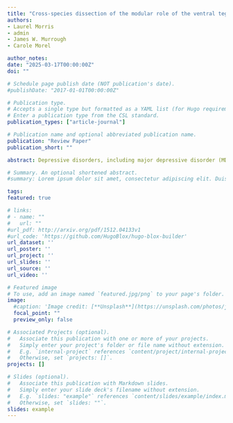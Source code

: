 ```yaml
---
title: "Cross-species dissection of the modular role of the ventral tegmental area in depressive disorders"
authors:
- Laurel Morris
- admin
- James W. Murrough
- Carole Morel

author_notes:
date: "2025-03-17T00:00:00Z"
doi: ""

# Schedule page publish date (NOT publication's date).
#publishDate: "2017-01-01T00:00:00Z"

# Publication type.
# Accepts a single type but formatted as a YAML list (for Hugo requirements).
# Enter a publication type from the CSL standard.
publication_types: ["article-journal"]

# Publication name and optional abbreviated publication name.
publication: "Review Paper"
publication_short: ""

abstract: Depressive disorders, including major depressive disorder (MDD), represent one of the most prevalent set of disorders worldwide. MDD is characterized by a range of cognitive, behavioral, and neurobiological changes that contribute to the vast array of symptom profiles that make this disorder particularly difficult to treat. A multitude of established evidence suggests a role for the dopamine system, stemming in part from the ventral tegmental area (VTA), in mediating symptoms and behavioral changes that underlie depression. Developments in cutting-edge technologies in pre-clinical models of depressive phenotypes, such as retrograde tracing, electrophysiological recordings, immunohistochemistry, and molecular profiling, have allowed a deeper characterization of singular VTA neuron molecular, physiological, and projection properties. These developments have highlighted that the VTA is not a homogenous cell population but instead comprises vast cellular diversity that underscores its modular role across various functions related to reward processing, aversion, salience processing, learning and motivation. In this review, we begin by introducing the various cell types and brain regions that comprise the VTA circuitry. Then, we introduce the role of the VTA in reward processing as it compares to aversion processing. Next, we characterize distinct neural pathways within the VTA circuitry to understand the effects of chronic social and non-social stress and tie together how these neurobiological changes manifest into specific behavioral phenotypes. Finally, we relate these preclinical findings to clinical findings to parse the heterogeneity of depressive phenotypes and explain the efficacy of recent novel pharmacological interventions that may target the VTA in MDD.

# Summary. An optional shortened abstract.
#summary: Lorem ipsum dolor sit amet, consectetur adipiscing elit. Duis posuere tellus ac convallis placerat. Proin tincidunt magna sed ex sollicitudin condimentum.

tags:
featured: true

# links:
# - name: ""
#   url: ""
#url_pdf: http://arxiv.org/pdf/1512.04133v1
#url_code: 'https://github.com/HugoBlox/hugo-blox-builder'
url_dataset: ''
url_poster: ''
url_project: ''
url_slides: ''
url_source: ''
url_video: ''

# Featured image
# To use, add an image named `featured.jpg/png` to your page's folder. 
image:
  #caption: 'Image credit: [**Unsplash**](https://unsplash.com/photos/jdD8gXaTZsc)'
  focal_point: ""
  preview_only: false

# Associated Projects (optional).
#   Associate this publication with one or more of your projects.
#   Simply enter your project's folder or file name without extension.
#   E.g. `internal-project` references `content/project/internal-project/index.md`.
#   Otherwise, set `projects: []`.
projects: []

# Slides (optional).
#   Associate this publication with Markdown slides.
#   Simply enter your slide deck's filename without extension.
#   E.g. `slides: "example"` references `content/slides/example/index.md`.
#   Otherwise, set `slides: ""`.
slides: example
---
```

